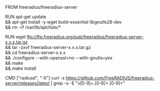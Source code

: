 FROM freeradius/freeradius-server

RUN apt-get update \
    && apt-get install -y wget build-essential libgnutls28-dev \
    && rm -rf /var/lib/apt/lists/*

RUN wget ftp://ftp.freeradius.org/pub/freeradius/freeradius-server-x.x.x.tar.gz \
    && tar -zxvf freeradius-server-x.x.x.tar.gz \
    && cd freeradius-server-x.x.x \
    && ./configure --with-openssl=no --with-gnutls=yes \
    && make \
    && make install

CMD ["radiusd", "-X"]
curl -s https://github.com/FreeRADIUS/freeradius-server/releases/latest | grep -o -E "v[0-9]+\.[0-9]+\.[0-9]+"
